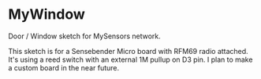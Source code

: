 # MyWindow
Door / Window sketch for MySensors network.

This sketch is for a Sensebender Micro board with RFM69 radio attached.
It's using a reed switch with an external 1M pullup on D3 pin. I plan to make a custom board in the near future.
